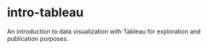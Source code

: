 # intro-tableau
An introduction to data visualization with Tableau for exploration and publication purposes. 
